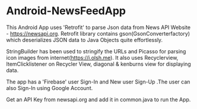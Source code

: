 # Android-NewsFeedApp


This Android App uses 'Retrofit' to parse Json data from News API Website - https://newsapi.org.
Retrofit library contains gson(GsonConverterfactory) which deserializes JSON data to Java Objects quite effortlessly.

StringBuilder has been used to stringify the URLs and Picasso for parsing icon images from internet(https://i.olsh.me). It also uses Recyclerview, ItemClicklistener on Recycler View, diagonal & kenburns view for displaying data.

The app has a 'Firebase' user Sign-In and New user Sign-Up .The user can also Sign-In using Google Account. 

Get an API Key from newsapi.org and add it in common.java to run the App.
